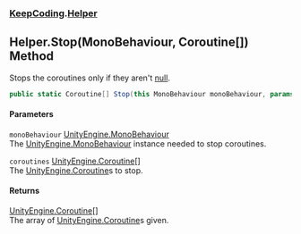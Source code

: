 ### [KeepCoding](KeepCoding.md 'KeepCoding').[Helper](KeepCoding_Helper.md 'KeepCoding.Helper')
## Helper.Stop(MonoBehaviour, Coroutine[]) Method
Stops the coroutines only if they aren't [null](https://docs.microsoft.com/en-us/dotnet/csharp/language-reference/keywords/null 'https://docs.microsoft.com/en-us/dotnet/csharp/language-reference/keywords/null').  
```csharp
public static Coroutine[] Stop(this MonoBehaviour monoBehaviour, params Coroutine[] coroutines);
```
#### Parameters
<a name='KeepCoding_Helper_Stop(MonoBehaviour_Coroutine__)_monoBehaviour'></a>
`monoBehaviour` [UnityEngine.MonoBehaviour](https://docs.microsoft.com/en-us/dotnet/api/UnityEngine.MonoBehaviour 'UnityEngine.MonoBehaviour')  
The [UnityEngine.MonoBehaviour](https://docs.microsoft.com/en-us/dotnet/api/UnityEngine.MonoBehaviour 'UnityEngine.MonoBehaviour') instance needed to stop coroutines.
  
<a name='KeepCoding_Helper_Stop(MonoBehaviour_Coroutine__)_coroutines'></a>
`coroutines` [UnityEngine.Coroutine](https://docs.microsoft.com/en-us/dotnet/api/UnityEngine.Coroutine 'UnityEngine.Coroutine')[[]](https://docs.microsoft.com/en-us/dotnet/api/System.Array 'System.Array')  
The [UnityEngine.Coroutine](https://docs.microsoft.com/en-us/dotnet/api/UnityEngine.Coroutine 'UnityEngine.Coroutine')s to stop.
  
#### Returns
[UnityEngine.Coroutine](https://docs.microsoft.com/en-us/dotnet/api/UnityEngine.Coroutine 'UnityEngine.Coroutine')[[]](https://docs.microsoft.com/en-us/dotnet/api/System.Array 'System.Array')  
The array of [UnityEngine.Coroutine](https://docs.microsoft.com/en-us/dotnet/api/UnityEngine.Coroutine 'UnityEngine.Coroutine')s given.
